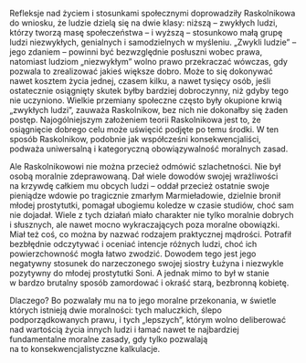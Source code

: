 Refleksje nad życiem i stosunkami społecznymi doprowadziły Raskolnikowa do wniosku, że ludzie dzielą się na dwie klasy: niższą – zwykłych ludzi, którzy tworzą masę społeczeństwa – i wyższą – stosunkowo małą grupę ludzi niezwykłych, genialnych i samodzielnych w myśleniu. „Zwykli ludzie” – jego zdaniem – powinni być bezwzględnie posłuszni wobec prawa, natomiast ludziom „niezwykłym” wolno prawo przekraczać wówczas, gdy pozwala to zrealizować jakieś większe dobro. Może to się dokonywać nawet kosztem życia jednej, czasem kilku, a nawet tysięcy osób, jeśli ostatecznie osiągnięty skutek byłby bardziej dobroczynny, niż gdyby tego nie uczyniono. Wielkie przemiany społeczne często były okupione krwią „zwykłych ludzi”, zauważa Raskolnikow, bez nich nie dokonałby się żaden postęp. Najogólniejszym założeniem teorii Raskolnikowa jest to, że osiągnięcie dobrego celu może uświęcić podjęte po temu środki. W ten sposób Raskolnikow, podobnie jak współcześni konsekwencjaliści, podważa uniwersalną i kategoryczną obowiązywalność moralnych zasad.

Ale Raskolnikowowi nie można przecież odmówić szlachetności. Nie był osobą moralnie zdeprawowaną. Dał wiele dowodów swojej wrażliwości na krzywdę całkiem mu obcych ludzi – oddał przecież ostatnie swoje pieniądze wdowie po tragicznie zmarłym Marmieładowie, dzielnie bronił młodej prostytutki, pomagał ubogiemu koledze w czasie studiów, choć sam nie dojadał. Wiele z tych działań miało charakter nie tylko moralnie dobrych i słusznych, ale nawet mocno wykraczających poza moralne obowiązki. Miał też coś, co można by nazwać rodzajem praktycznej mądrości. Potrafił bezbłędnie odczytywać i oceniać intencje różnych ludzi, choć ich powierzchowność mogła łatwo zwodzić. Dowodem tego jest jego negatywny stosunek do narzeczonego swojej siostry Łużyna i niezwykle pozytywny do młodej prostytutki Soni. A jednak mimo to był w stanie w bardzo brutalny sposób zamordować i okraść starą, bezbronną kobietę.

Dlaczego? Bo pozwalały mu na to jego moralne przekonania, w świetle których istnieją dwie moralności: tych maluczkich, ślepo podporządkowanych prawu, i tych „lepszych”, którym wolno deliberować nad wartością życia innych ludzi i łamać nawet te najbardziej fundamentalne moralne zasady, gdy tylko pozwalają na to konsekwencjalistyczne kalkulacje. 